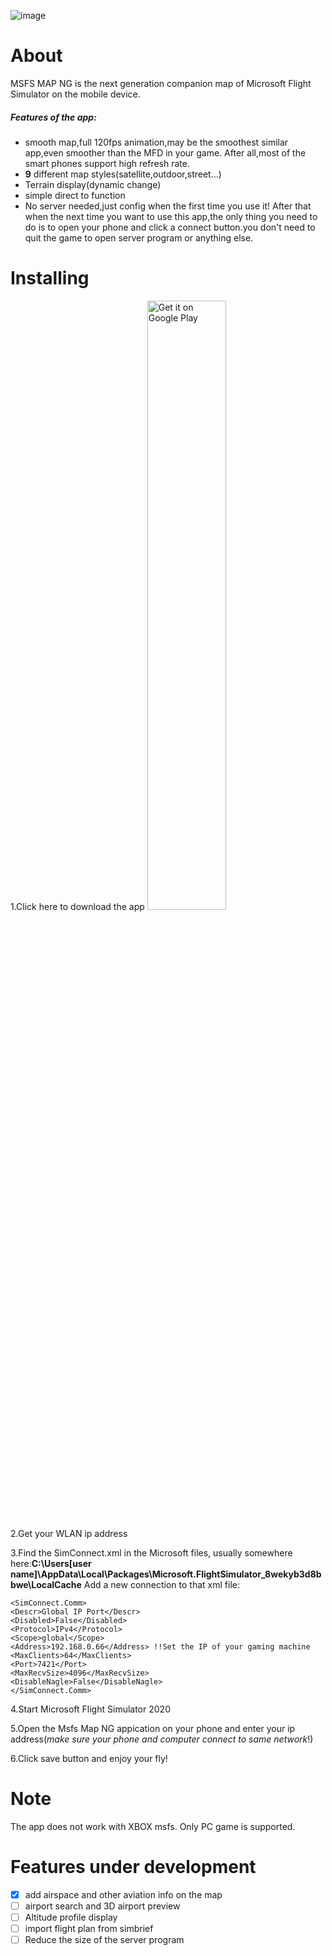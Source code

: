 ![image](https://github.com/GongShengyue/MSFS-MapNG-Server/blob/main/icon_small%20-github.png)

# About

MSFS MAP NG is the next generation companion map of Microsoft Flight Simulator on the mobile device.

##### Features of the app:

- smooth map,full 120fps animation,may be the  smoothest similar app,even smoother than the MFD in your game. After all,most of the smart phones support high refresh rate.
- **9** different map styles(satellite,outdoor,street...)
- Terrain display(dynamic change)
- simple direct to function
- No server needed,just config when the first time you use it! After that when the next time you want to use this app,the only thing you need to do is to open your phone and click a connect button.you don't need to quit the game to open server program or anything else. 


# Installing

1.Click here to download the app <a href='https://play.google.com/store/apps/details?id=com.gsy.msfs_mapbox_kotlin&pcampaignid=pcampaignidMKT-Other-global-all-co-prtnr-py-PartBadge-Mar2515-1'><img alt='Get it on Google Play' height='50%' width='50%' src='https://play.google.com/intl/en_us/badges/static/images/badges/en_badge_web_generic.png'/></a>

2.Get your WLAN ip address

3.Find the SimConnect.xml in the Microsoft files, usually somewhere here:**C:\Users\[user name]\AppData\Local\Packages\Microsoft.FlightSimulator_8wekyb3d8bbwe\LocalCache** Add a new connection to that xml file:

```
<SimConnect.Comm>
<Descr>Global IP Port</Descr>
<Disabled>False</Disabled>
<Protocol>IPv4</Protocol>
<Scope>global</Scope>
<Address>192.168.0.66</Address> !!Set the IP of your gaming machine
<MaxClients>64</MaxClients>
<Port>7421</Port> 
<MaxRecvSize>4096</MaxRecvSize>
<DisableNagle>False</DisableNagle>
</SimConnect.Comm>
```

4.Start Microsoft Flight Simulator 2020

5.Open the Msfs Map NG appication on your phone and enter your ip address(*make sure your phone and computer connect to same network*!)

6.Click save button and enjoy your fly!

# Note

The app does not work with XBOX msfs. Only  PC game is supported.

# Features under development

- [x] add airspace and other aviation info on the map
- [ ] airport search and 3D airport preview
- [ ] Altitude profile display
- [ ] import flight plan from simbrief
- [ ] Reduce the size of the server program
